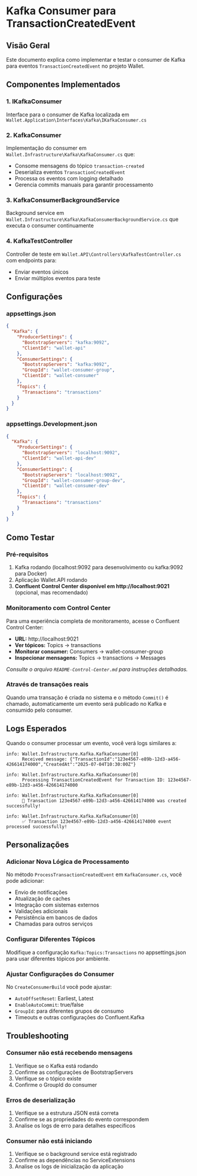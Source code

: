 # Kafka Consumer para TransactionCreatedEvent

## Visão Geral

Este documento explica como implementar e testar o consumer de Kafka para eventos `TransactionCreatedEvent` no projeto Wallet.

## Componentes Implementados

### 1. **IKafkaConsumer** 
Interface para o consumer de Kafka localizada em `Wallet.Application\Interfaces\Kafka\IKafkaConsumer.cs`

### 2. **KafkaConsumer**
Implementação do consumer em `Wallet.Infrastructure\Kafka\KafkaConsumer.cs` que:
- Consome mensagens do tópico `transaction-created`
- Deserializa eventos `TransactionCreatedEvent`
- Processa os eventos com logging detalhado
- Gerencia commits manuais para garantir processamento

### 3. **KafkaConsumerBackgroundService**
Background service em `Wallet.Infrastructure\Kafka\KafkaConsumerBackgroundService.cs` que executa o consumer continuamente

### 4. **KafkaTestController**
Controller de teste em `Wallet.API\Controllers\KafkaTestController.cs` com endpoints para:
- Enviar eventos únicos
- Enviar múltiplos eventos para teste

## Configurações

### appsettings.json
```json
{
  "Kafka": {
    "ProducerSettings": {
      "BootstrapServers": "kafka:9092",
      "ClientId": "wallet-api"
    },
    "ConsumerSettings": {
      "BootstrapServers": "kafka:9092",
      "GroupId": "wallet-consumer-group",
      "ClientId": "wallet-consumer"
    },
    "Topics": {
      "Transactions": "transactions"
    }
  }
}
```

### appsettings.Development.json
```json
{
  "Kafka": {
    "ProducerSettings": {
      "BootstrapServers": "localhost:9092",
      "ClientId": "wallet-api-dev"
    },
    "ConsumerSettings": {
      "BootstrapServers": "localhost:9092",
      "GroupId": "wallet-consumer-group-dev",
      "ClientId": "wallet-consumer-dev"
    },
    "Topics": {
      "Transactions": "transactions"
    }
  }
}
```

## Como Testar

### Pré-requisitos
1. Kafka rodando (localhost:9092 para desenvolvimento ou kafka:9092 para Docker)
2. Aplicação Wallet.API rodando
3. **Confluent Control Center disponível em http://localhost:9021** (opcional, mas recomendado)

### Monitoramento com Control Center

Para uma experiência completa de monitoramento, acesse o Confluent Control Center:
- **URL:** http://localhost:9021
- **Ver tópicos:** Topics → transactions
- **Monitorar consumer:** Consumers → wallet-consumer-group
- **Inspecionar mensagens:** Topics → transactions → Messages

*Consulte o arquivo `README-Control-Center.md` para instruções detalhadas.*

### Através de transações reais

Quando uma transação é criada no sistema e o método `Commit()` é chamado, automaticamente um evento será publicado no Kafka e consumido pelo consumer.

## Logs Esperados

Quando o consumer processar um evento, você verá logs similares a:

```
info: Wallet.Infrastructure.Kafka.KafkaConsumer[0]
      Received message: {"TransactionId":"123e4567-e89b-12d3-a456-426614174000","CreatedAt":"2025-07-04T10:30:00Z"}

info: Wallet.Infrastructure.Kafka.KafkaConsumer[0]
      Processing TransactionCreatedEvent for Transaction ID: 123e4567-e89b-12d3-a456-426614174000

info: Wallet.Infrastructure.Kafka.KafkaConsumer[0]
      🎉 Transaction 123e4567-e89b-12d3-a456-426614174000 was created successfully!

info: Wallet.Infrastructure.Kafka.KafkaConsumer[0]
      ✅ Transaction 123e4567-e89b-12d3-a456-426614174000 event processed successfully!
```

## Personalizações

### Adicionar Nova Lógica de Processamento

No método `ProcessTransactionCreatedEvent` em `KafkaConsumer.cs`, você pode adicionar:

- Envio de notificações
- Atualização de caches
- Integração com sistemas externos
- Validações adicionais
- Persistência em bancos de dados
- Chamadas para outros serviços

### Configurar Diferentes Tópicos

Modifique a configuração `Kafka:Topics:Transactions` no appsettings.json para usar diferentes tópicos por ambiente.

### Ajustar Configurações do Consumer

No `CreateConsumerBuild` você pode ajustar:
- `AutoOffsetReset`: Earliest, Latest
- `EnableAutoCommit`: true/false
- `GroupId`: para diferentes grupos de consumo
- Timeouts e outras configurações do Confluent.Kafka

## Troubleshooting

### Consumer não está recebendo mensagens
1. Verifique se o Kafka está rodando
2. Confirme as configurações de BootstrapServers
3. Verifique se o tópico existe
4. Confirme o GroupId do consumer

### Erros de deserialização
1. Verifique se a estrutura JSON está correta
2. Confirme se as propriedades do evento correspondem
3. Analise os logs de erro para detalhes específicos

### Consumer não está iniciando
1. Verifique se o background service está registrado
2. Confirme as dependências no ServiceExtensions
3. Analise os logs de inicialização da aplicação
